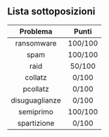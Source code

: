 ## Lista sottoposizioni
| Problema          | Punti         |
|:-----------------:|:-------------:|
| ransomware        | 100/100       |
| spam              | 100/100       |
| raid              | 50/100        |
| collatz           | 0/100         |
| pcollatz          | 0/100         |
| disuguaglianze    | 0/100         |
| semiprimo         | 100/100       |
| spartizione       | 0/100         |